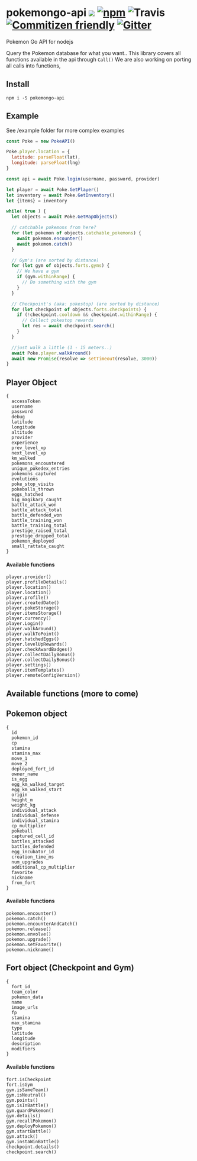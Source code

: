 # pokemongo-api ![](https://img.shields.io/npm/v/pokemongo-api.svg) [![npm](https://img.shields.io/npm/dt/pokemongo-api.svg)]() ![Travis](https://img.shields.io/travis/stoffern/pokemongo-api.svg) [![Commitizen friendly](https://img.shields.io/badge/commitizen-friendly-brightgreen.svg)](http://commitizen.github.io/cz-cli/) [![Gitter](https://img.shields.io/gitter/room/nwjs/nw.js.svg?maxAge=2592000)](https://gitter.im/pokemongo-api/Lobby)

Pokemon Go API for nodejs

Query the Pokemon database for what you want..
This library covers all functions available in the api through `Call()`
We are also working on porting all calls into functions,


## Install
```
npm i -S pokemongo-api
```

## Example
See /example folder for more complex examples

```js
const Poke = new PokeAPI()

Poke.player.location = {
  latitude: parseFloat(lat),
  longitude: parseFloat(lng)
}

const api = await Poke.login(username, password, provider)

let player = await Poke.GetPlayer()
let inventory = await Poke.GetInventory()
let {items} = inventory

while( true ) {
  let objects = await Poke.GetMapObjects()

  // catchable pokemons from here?
  for (let pokemon of objects.catchable_pokemons) {
    await pokemon.encounter()
    await pokemon.catch()
  }

  // Gym's (are sorted by distance)
  for (let gym of objects.forts.gyms) {
    // We have a gym
    if (gym.withinRange) {
      // Do something with the gym
    }
  }

  // Checkpoint's (aka: pokestop) (are sorted by distance)
  for (let checkpoint of objects.forts.checkpoints) {
    if (!checkpoint.cooldown && checkpoint.withinRange) {
      // Collect pokestop rewards
      let res = await checkpoint.search()
    }
  }

  //just walk a little (1 - 15 meters..)
  await Poke.player.walkAround()
  await new Promise(resolve => setTimeout(resolve, 3000))
}

```


## Player Object
```
{
  accessToken
  username
  password
  debug
  latitude
  longitude
  altitude
  provider
  experience
  prev_level_xp
  next_level_xp
  km_walked
  pokemons_encountered
  unique_pokedex_entries
  pokemons_captured
  evolutions
  poke_stop_visits
  pokeballs_thrown
  eggs_hatched
  big_magikarp_caught
  battle_attack_won
  battle_attack_total
  battle_defended_won
  battle_training_won
  battle_training_total
  prestige_raised_total
  prestige_dropped_total
  pokemon_deployed
  small_rattata_caught
}
```
#### Available functions
```
player.provider()
player.profileDetails()
player.location()
player.location()
player.profile()
player.createdDate()
player.pokeStorage()
player.itemsStorage()
player.currency()
player.Login()
player.walkAround()
player.walkToPoint()
player.hatchedEggs()
player.levelUpRewards()
player.checkAwardBadges()
player.collectDailyBonus()
player.collectDailyBonus()
player.settings()
player.itemTemplates()
player.remoteConfigVersion()
```

## Available functions (more to come)

## Pokemon object
```
{
  id
  pokemon_id
  cp
  stamina
  stamina_max
  move_1
  move_2
  deployed_fort_id
  owner_name
  is_egg
  egg_km_walked_target
  egg_km_walked_start
  origin
  height_m
  weight_kg
  individual_attack
  individual_defense
  individual_stamina
  cp_multiplier
  pokeball
  captured_cell_id
  battles_attacked
  battles_defended
  egg_incubator_id
  creation_time_ms
  num_upgrades
  additional_cp_multiplier
  favorite
  nickname
  from_fort
}
```
#### Available functions
```
pokemon.encounter()
pokemon.catch()
pokemon.encounterAndCatch()
pokemon.release()
pokemon.envolve()
pokemon.upgrade()
pokemon.setFavorite()
pokemon.nickname()
```

## Fort object (Checkpoint and Gym)
```
{
  fort_id
  team_color
  pokemon_data
  name
  image_urls
  fp
  stamina
  max_stamina
  type
  latitude
  longitude
  description
  modifiers
}
```
#### Available functions
```
fort.isCheckpoint
fort.isGym
gym.isSameTeam()
gym.isNeutral()
gym.points()
gym.isInBattle()
gym.guardPokemon()
gym.details()
gym.recallPokemon()
gym.deployPokemon()
gym.startBattle()
gym.attack()
gym.instaWinBattle()
checkpoint.details()
checkpoint.search()
```
